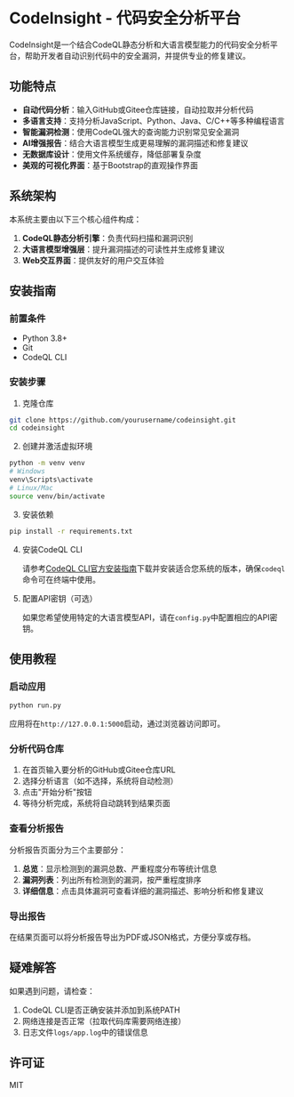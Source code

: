 # CodeInsight - 代码安全分析平台

CodeInsight是一个结合CodeQL静态分析和大语言模型能力的代码安全分析平台，帮助开发者自动识别代码中的安全漏洞，并提供专业的修复建议。

## 功能特点

- **自动代码分析**：输入GitHub或Gitee仓库链接，自动拉取并分析代码
- **多语言支持**：支持分析JavaScript、Python、Java、C/C++等多种编程语言
- **智能漏洞检测**：使用CodeQL强大的查询能力识别常见安全漏洞
- **AI增强报告**：结合大语言模型生成更易理解的漏洞描述和修复建议
- **无数据库设计**：使用文件系统缓存，降低部署复杂度
- **美观的可视化界面**：基于Bootstrap的直观操作界面

## 系统架构

本系统主要由以下三个核心组件构成：

1. **CodeQL静态分析引擎**：负责代码扫描和漏洞识别
2. **大语言模型增强层**：提升漏洞描述的可读性并生成修复建议
3. **Web交互界面**：提供友好的用户交互体验

## 安装指南

### 前置条件

- Python 3.8+
- Git
- CodeQL CLI

### 安装步骤

1. 克隆仓库
```bash
git clone https://github.com/yourusername/codeinsight.git
cd codeinsight
```

2. 创建并激活虚拟环境
```bash
python -m venv venv
# Windows
venv\Scripts\activate
# Linux/Mac
source venv/bin/activate
```

3. 安装依赖
```bash
pip install -r requirements.txt
```

4. 安装CodeQL CLI
   
   请参考[CodeQL CLI官方安装指南](https://github.com/github/codeql-cli-binaries/releases)下载并安装适合您系统的版本，确保`codeql`命令可在终端中使用。

5. 配置API密钥（可选）
   
   如果您希望使用特定的大语言模型API，请在`config.py`中配置相应的API密钥。

## 使用教程

### 启动应用

```bash
python run.py
```

应用将在`http://127.0.0.1:5000`启动，通过浏览器访问即可。

### 分析代码仓库

1. 在首页输入要分析的GitHub或Gitee仓库URL
2. 选择分析语言（如不选择，系统将自动检测）
3. 点击"开始分析"按钮
4. 等待分析完成，系统将自动跳转到结果页面

### 查看分析报告

分析报告页面分为三个主要部分：

1. **总览**：显示检测到的漏洞总数、严重程度分布等统计信息
2. **漏洞列表**：列出所有检测到的漏洞，按严重程度排序
3. **详细信息**：点击具体漏洞可查看详细的漏洞描述、影响分析和修复建议

### 导出报告

在结果页面可以将分析报告导出为PDF或JSON格式，方便分享或存档。

## 疑难解答

如果遇到问题，请检查：

1. CodeQL CLI是否正确安装并添加到系统PATH
2. 网络连接是否正常（拉取代码库需要网络连接）
3. 日志文件`logs/app.log`中的错误信息



## 许可证

MIT 